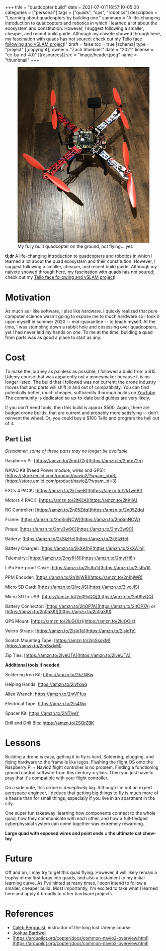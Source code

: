 +++
title = "quadcopter build"
date = 2021-07-01T16:57:10-05:00
categories = ["personal"]
tags = ["quads", "cps", "robotics"]
description = "Learning about quadcopters by building one."
summary = "A life-changing introduction to quadcopters and robotics in which I learned a lot about the ecosystem and constitution. However, I suggest following a smaller, cheaper, and recent build guide. Although my naivete showed through here, my fascination with quads has not soured; check out my [Tello face following and vSLAM project](https://zstoebs.github.io/projects/tello-slam/)!"
draft = false
toc = true
[schema]
  type = "project"
[[copyright]]
  owner = "Zach Stoebner"
  date = "2021"
  license = "cc-by-nd-4.0"
[[resources]]
  src = "image/header.jpeg"
  name = "thumbnail"
+++

<figure>
<img src="image/header.jpeg" alt="My fully built quadcopter." style="height:500px width:200px;" /> 
<figcaption>My fully built quadcopter on the ground, not flying... yet.</figcaption>
</figure>

**tl;dr** A life-changing introduction to quadcopters and robotics in which I learned a lot about the quad ecosystem and their constitution. However, I suggest following a smaller, cheaper, and recent build guide. Although my naivete showed through here, my fascination with quads has not soured; check out my [Tello face following and vSLAM project](https://zstoebs.github.io/projects/tello-slam/)! 

# Motivation
As much as I like software, I also like hardware. I quickly realized that pure computer science wasn't going to expose me to much hardware so I took it upon myself in summer 2020 -- mid-quarantine -- to teach myself. At the time, I was stumbling down a rabbit hole and obsessing over quadcopters, yet I had never laid my hands on one. To me at the time, building a quad from parts was as good a place to start as any. 


# Cost
To make the journey as painless as possible, I followed a build from a $15 Udemy course that was apparently not a moneymaker because it is no longer listed. The build that I followed was not current; the drone industry moves fast and parts will shift in and out of compatibility. You can find potentially better, much cheaper, sufficiently thorough builds on [YouTube](https://www.youtube.com/watch?v=SfFl_-tof4Y). The community is dedicated so up-to-date build guides are very likely. 

If you don't need tools, then this build is approx $500. Again, there are budget drone builds, that are current and probably more satisfying -- don't reinvent the wheel. Or, you could buy a $100 Tello and program the hell out of it. 

## Part List
<i>Disclaimer: some of these parts may no longer be available.</i>

Raspberry Pi: [https://amzn.to/2mrd72g](https://amzn.to/2mrd72g)

NAVIO Kit (Need Power module, wires and GPS): [https://store.emlid.com/product/navio2/?wpam_id=3](https://store.emlid.com/product/navio2/?wpam_id=3)

ESCs 4 PACK: [https://amzn.to/2kTweBt](https://amzn.to/2kTweBt)

Motors 4 PACK: [https://amzn.to/2ltKilA](https://amzn.to/2ltKilA)

RC Controller: [https://amzn.to/2n05Zdq](https://amzn.to/2n05Zdq)

Frame: [https://amzn.to/2mSmNCW](https://amzn.to/2mSmNCW)

Props: [https://amzn.to/2my3w9C](https://amzn.to/2my3w9C)

Battery: [https://amzn.to/2kSlzHe](https://amzn.to/2kSlzHe)

Battery Charger: [https://amzn.to/2kXA1hi](https://amzn.to/2kXA1hi)

Telemetry: [https://amzn.to/2myfH6l](https://amzn.to/2myfH6l)

LiPo Fire-proof Case: [https://amzn.to/2lsRu1i](https://amzn.to/2lsRu1i)

PPM Encoder: [https://amzn.to/2n1hjWR](https://amzn.to/2n1hjWR)

Micro SD Card: [https://amzn.to/2lvcJiS](https://amzn.to/2lvcJiS)

Micro SD to USB: [https://amzn.to/2n09yQQ](https://amzn.to/2n09yQQ)

Battery Connector: [https://amzn.to/2ltOP7A](https://amzn.to/2ltOP7A) or [https://amzn.to/2n0a3KI](https://amzn.to/2n0a3KI)

GPS Mount: [https://amzn.to/2luGOiz](https://amzn.to/2luGOiz)

Velcro Straps: [https://amzn.to/2lsloTe](https://amzn.to/2lsloTe)

Scotch Mounting Tape: [https://amzn.to/2mSsdxM](https://amzn.to/2mSsdxM)

Zip Ties: [https://amzn.to/2lveUTA](https://amzn.to/2lveUTA)


**Additional tools if needed**: 

Soldering Iron Kit: https://amzn.to/2kZklKw

Helping Hands: https://amzn.to/2lvfxwq

Allen Wrench: https://amzn.to/2mVFfus

Electrical Tape: https://amzn.to/2ls4Niv

Spacer Kit: https://amzn.to/2NTIyeY

Drill and Drill Bits: https://amzn.to/2SQrZBK


# Lessons
Building a drone is easy, getting it to fly is hard. Soldering, plugging, and fixing hardware to the frame is like legos. Flashing the flight OS onto the Raspberry Pi + Navio2 flight controller is no problem. Finding a functioning ground control software from this century = yikes. Then you just have to pray that it's compatible with your flight controller. 

On a side note, this drone is deceptively big. Although I'm not an expert aerospace engineer, I deduce that getting big things to fly is much more of a hassle than for small things, especially if you live in an apartment in the city.

One super fun takeaway: learning how components connect to the whole quad, how they communicate with each other, and how a full-fledged cyberphysical system can come together was extremely rewarding. 

**Large quad with exposed wires and point ends = the ultimate cat chew-toy**


# Future
Off and on, I may try to get this quad flying. However, it will likely remain a trophy of my first foray into quads, and also a testament to my initial learning curve. As I've hinted at many times, I soon intend to follow a smaller, cheaper build. Most importantly, I'm excited to take what I learned here and apply it broadly to other hardware projects. 


# References
- [Caleb Bergquist](https://dojofordrones.com/author/caleberg/), instructor of the long lost Udemy course
- [Joshua Bardwell](https://www.youtube.com/channel/UCX3eufnI7A2I7IkKHZn8KSQ)
- [https://ardupilot.org/copter/docs/common-navio2-overview.html](https://ardupilot.org/copter/docs/common-navio2-overview.html)
